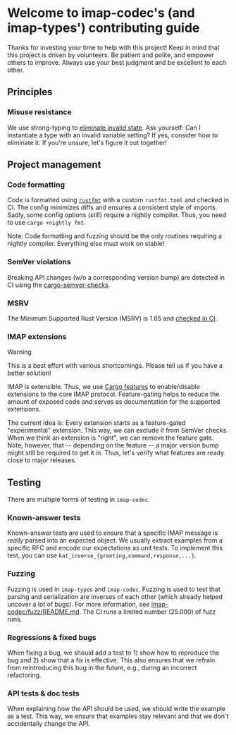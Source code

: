 # Welcome to imap-codec's (and imap-types') contributing guide

Thanks for investing your time to help with this project! Keep in mind that this project is driven by volunteers. Be patient and polite, and empower others to improve. Always use your best judgment and be excellent to each other.

## Principles

### Misuse resistance

We use strong-typing to [eliminate invalid state].
Ask yourself: Can I instantiate a type with an invalid variable setting?
If yes, consider how to eliminate it.
If you're unsure, let's figure it out together!

## Project management

### Code formatting

Code is formatted using [`rustfmt`] with a custom `rustfmt.toml` and checked in CI.
The config minimizes diffs and ensures a consistent style of imports.
Sadly, some config options (still) require a nightly compiler.
Thus, you need to use `cargo +nightly fmt`.

Note: Code formatting and fuzzing should be the only routines requiring a nightly compiler.
Everything else must work on stable!

### SemVer violations

Breaking API changes (w/o a corresponding version bump) are detected in CI using the [cargo-semver-checks](https://github.com/obi1kenobi/cargo-semver-checks).

### MSRV

The Minimum Supported Rust Version (MSRV) is 1.65 and [checked in CI](https://github.com/duesee/imap-codec/blob/main/.github/workflows/build_and_test.yml#L116C36-L116C40).

### IMAP extensions

> [!WARNING]
> This is a best effort with various shortcomings. Please tell us if you have a better solution!

IMAP is extensible.
Thus, we use [Cargo features] to enable/disable extensions to the core IMAP protocol.
Feature-gating helps to reduce the amount of exposed code and serves as documentation for the supported extensions.

The current idea is: Every extension starts as a feature-gated "experimental" extension.
This way, we can exclude it from SemVer checks.
When we think an extension is "right", we can remove the feature gate.
Note, however, that -- depending on the feature -- a major version bump might still be required to get it in.
Thus, let's verify what features are ready close to major releases.

## Testing

There are multiple forms of testing in `imap-codec`. 

### Known-answer tests

Known-answer tests are used to ensure that a specific IMAP message is *really* parsed into an expected object.
We usually extract examples from a specific RFC and encode our expectations as unit tests.
To implement this test, you can use `kat_inverse_{greeting,command,response,...}`.

### Fuzzing

Fuzzing is used in `imap-types` and `imap-codec`.
Fuzzing is used to test that parsing and serialization are inverses of each other (which already helped uncover a lot of bugs).
For more information, see [imap-codec/fuzz/README.md](imap-codec/fuzz/README.md).
The CI runs a limited number (25.000) of fuzz runs.

### Regressions & fixed bugs

When fixing a bug, we should add a test to 1) show how to reproduce the bug and 2) show that a fix is effective.
This also ensures that we refrain from reintroducing this bug in the future, e.g., during an incorrect refactoring.

### API tests & doc tests

When explaining how the API should be used, we should write the example as a test.
This way, we ensure that examples stay relevant and that we don't accidentally change the API.

[`rustfmt`]: https://github.com/rust-lang/rustfmt
[eliminate invalid state]: https://duesee.dev/p/type-driven-development/
[Cargo features]: https://doc.rust-lang.org/cargo/reference/features.html

